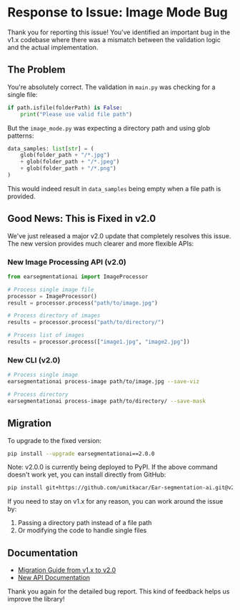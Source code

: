 # Response to Issue: Image Mode Bug

Thank you for reporting this issue! You've identified an important bug in the v1.x codebase where there was a mismatch between the validation logic and the actual implementation.

## The Problem

You're absolutely correct. The validation in `main.py` was checking for a single file:
```python
if path.isfile(folderPath) is False:
    print("Please use valid file path")
```

But the `image_mode.py` was expecting a directory path and using glob patterns:
```python
data_samples: list[str] = (
    glob(folder_path + "/*.jpg")
    + glob(folder_path + "/*.jpeg")
    + glob(folder_path + "/*.png")
)
```

This would indeed result in `data_samples` being empty when a file path is provided.

## Good News: This is Fixed in v2.0

We've just released a major v2.0 update that completely resolves this issue. The new version provides much clearer and more flexible APIs:

### New Image Processing API (v2.0)

```python
from earsegmentationai import ImageProcessor

# Process single image file
processor = ImageProcessor()
result = processor.process("path/to/image.jpg")

# Process directory of images
results = processor.process("path/to/directory/")

# Process list of images
results = processor.process(["image1.jpg", "image2.jpg"])
```

### New CLI (v2.0)

```bash
# Process single image
earsegmentationai process-image path/to/image.jpg --save-viz

# Process directory
earsegmentationai process-image path/to/directory/ --save-mask
```

## Migration

To upgrade to the fixed version:
```bash
pip install --upgrade earsegmentationai==2.0.0
```

Note: v2.0.0 is currently being deployed to PyPI. If the above command doesn't work yet, you can install directly from GitHub:
```bash
pip install git+https://github.com/umitkacar/Ear-segmentation-ai.git@v2.0.0
```

If you need to stay on v1.x for any reason, you can work around the issue by:
1. Passing a directory path instead of a file path
2. Or modifying the code to handle single files

## Documentation

- [Migration Guide from v1.x to v2.0](https://github.com/umitkacar/Ear-segmentation-ai/blob/main/docs/migration/MIGRATION.md)
- [New API Documentation](https://github.com/umitkacar/Ear-segmentation-ai/tree/main/docs/api)

Thank you again for the detailed bug report. This kind of feedback helps us improve the library!